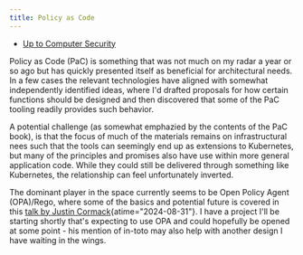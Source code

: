 ```yaml
---
title: Policy as Code
---
```


- [Up to Computer Security](computer_security)

Policy as Code (PaC) is something that was not much on my
radar a year or so ago but has quickly presented itself as
beneficial for architectural needs. In a few cases the relevant
technologies have aligned with somewhat independently identified ideas,
where I'd drafted proposals for how certain functions should be
designed and then discovered that some of the PaC tooling readily
provides such behavior.

A potential challenge (as somewhat emphazied by the contents of
the PaC book), is that the focus of much of the materials remains
on infrastructural nees such that the tools can seemingly end up
as extensions to Kubernetes, but many of the principles and promises
also have use within more general application code. While they could
still be delivered through something like Kubernetes, the relationship
can feel unfortunately inverted.

The dominant player in the space currently seems to be
Open Policy Agent (OPA)/Rego, where some of the basics and potential
future is covered in this
[talk by Justin Cormack](https://www.infoq.com/presentations/policy-dealing-with/ "Programming Your Policies: Exploring Open Policy Agent and More - InfoQ"){atime="2024-08-31"}.
I have a project I'll be starting shortly that's expecting to use OPA and
could hopefully be opened at some point - his mention of in-toto may also
help with another design I have waiting in the wings.
